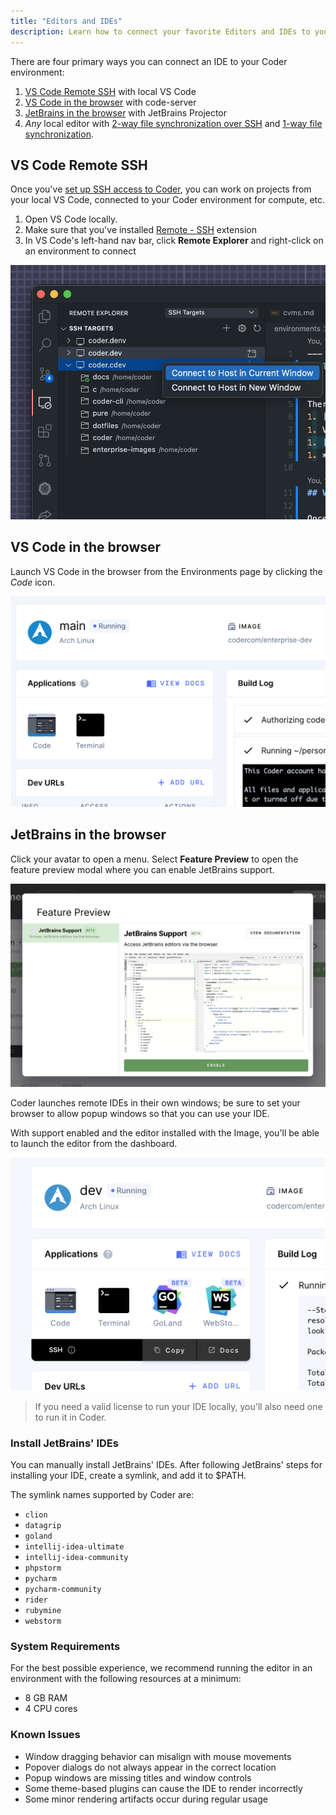 ```yaml
---
title: "Editors and IDEs"
description: Learn how to connect your favorite Editors and IDEs to your remote environment.
---
```


There are four primary ways you can connect an IDE to your Coder environment:

1. [VS Code Remote SSH](#vs-code-remote-ssh) with local VS Code
1. [VS Code in the browser](#vs-code-in-the-browser) with code-server
1. [JetBrains in the browser](#jetbrains-in-the-browser) with JetBrains Projector
1. _Any_ local editor with
   [2-way file synchronization over SSH](https://help.coder.com/hc/en-us/articles/360058001313?__hstc=103542367.6151dcd6d50b6cb62a878734c4aad255.1608274456028.1608306470901.1608410536657.3&__hssc=103542367.75.1608410536657&__hsfp=974138608)
   and
   [1-way file synchronization](https://help.coder.com/hc/en-us/articles/360055767234-Setting-Up-a-One-Way-File-Sync).

## VS Code Remote SSH

Once you've [set up SSH access to Coder](./ssh.md), you can work on projects
from your local VS Code, connected to your Coder environment for compute,
etc.

1. Open VS Code locally.
2. Make sure that you've installed [Remote -
   SSH](https://marketplace.visualstudio.com/items?itemName=ms-vscode-remote.remote-ssh)
   extension
3. In VS Code's left-hand nav bar, click **Remote Explorer** and right-click on
   an environment to connect

![VS Code Remote Explorer](../assets/vscode-remote-ssh-panel.png)

## VS Code in the browser

Launch VS Code in the browser from the Environments page by clicking the _Code_ icon.

![Launch an Environment](../assets/launch-env.png)

## JetBrains in the browser

Click your avatar to open a menu. Select **Feature Preview** to open the feature
preview modal where you can enable JetBrains support.

![Enable JetBrains Support](../assets/enable-jetbrains-support.png)

Coder launches remote IDEs in their own windows; be sure to set your
browser to allow popup windows so that you can use your IDE.

With support enabled and the editor installed with the Image, you'll be able to
launch the editor from the dashboard.

![JetBrains Logos](../assets/jetbrains-launcher-icons.png)

> If you need a valid license to run your IDE locally, you'll also need one to
> run it in Coder.

### Install JetBrains' IDEs

You can manually install JetBrains' IDEs. After following JetBrains' steps for
installing your IDE, create a symlink, and add it to $PATH.

The symlink names supported by Coder are:

- `clion`
- `datagrip`
- `goland`
- `intellij-idea-ultimate`
- `intellij-idea-community`
- `phpstorm`
- `pycharm`
- `pycharm-community`
- `rider`
- `rubymine`
- `webstorm`

### System Requirements

For the best possible experience, we recommend running the editor in an
environment with the following resources at a minimum:

- 8 GB RAM
- 4 CPU cores

### Known Issues

- Window dragging behavior can misalign with mouse movements
- Popover dialogs do not always appear in the correct location
- Popup windows are missing titles and window controls
- Some theme-based plugins can cause the IDE to render incorrectly
- Some minor rendering artifacts occur during regular usage
